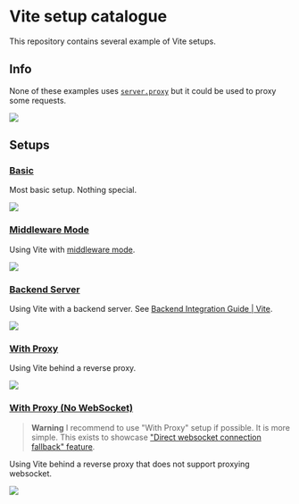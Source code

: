 # Vite setup catalogue

This repository contains several example of Vite setups.

## Info

None of these examples uses [`server.proxy`](https://vitejs.dev/config/#server-proxy) but it could be used to proxy some requests.

![](/docs-image/server-proxy.svg)

## Setups

### [Basic](https://github.com/sapphi-red/vite-setup-catalogue/tree/main/examples/basic)
Most basic setup. Nothing special.

![](/docs-image/basic.svg)

### [Middleware Mode](https://github.com/sapphi-red/vite-setup-catalogue/tree/main/examples/middleware-mode)
Using Vite with [middleware mode](https://vitejs.dev/guide/ssr.html#setting-up-the-dev-server).

![](/docs-image/middleware-mode.svg)

### [Backend Server](https://github.com/sapphi-red/vite-setup-catalogue/tree/main/examples/backend-server)
Using Vite with a backend server. See [Backend Integration Guide | Vite](https://vitejs.dev/guide/backend-integration.html).

![](/docs-image/backend-server.svg)

### [With Proxy](https://github.com/sapphi-red/vite-setup-catalogue/tree/main/examples/with-proxy)
Using Vite behind a reverse proxy.

![](/docs-image/with-proxy.svg)

### [With Proxy (No WebSocket)](https://github.com/sapphi-red/vite-setup-catalogue/tree/main/examples/with-proxy-no-websocket)
> **Warning**
> I recommend to use "With Proxy" setup if possible. It is more simple.
> This exists to showcase ["Direct websocket connection fallback" feature](https://vitejs.dev/config/server-options.html#server-hmr).

Using Vite behind a reverse proxy that does not support proxying websocket.

![](/docs-image/with-proxy-no-websocket.svg)
